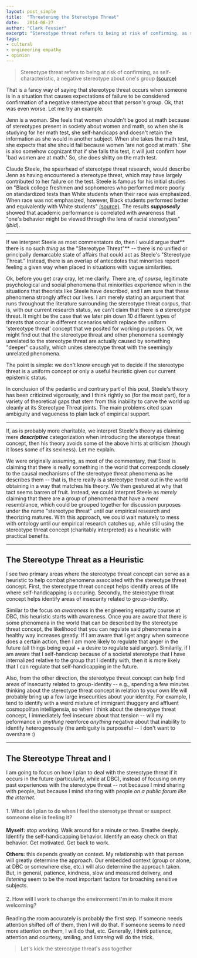 ```yaml
---
layout: post_simple
title:  "Threatening the Stereotype Threat"
date:   2014-08-27
author: "Clark Feusier"
excerpt: "Stereotype threat refers to being at risk of confirming, as self-characteristic, a negative stereotype about one's group. That is a fancy way of saying that stereotype threat occurs when someone is in a situation that causes expectations of failure to be considered confirmation of a negative stereotype about that person's group. Ok, that was even worse. Let me try an example ..."
tags:
- cultural
- engineering empathy
- opinion
---
```


<blockquote>
    Stereotype threat refers to being at risk of confirming, as self-characteristic, a negative stereotype about one's group <a href="http://psycnet.apa.org/journals/psp/69/5/797/" target="_blank">(source)</a>
</blockquote>

That is a fancy way of saying that stereotype threat occurs when someone is in a situation that causes expectations of failure to be considered confirmation of a negative stereotype about that person's group. Ok, that was even worse. Let me try an example.

Jenn is a woman. She feels that women shouldn't be good at math because of stereotypes present in society about women and math, so when she is studying for her math test, she self-handicaps and doesn't retain the information as she would in another subject. When she takes the math test, she expects that she should fail because women 'are not good at math.' She is also somehow cognizant that if she fails this test, it will just confirm how 'bad women are at math.' So, she does shitty on the math test.

Claude Steele, the spearhead of stereotype threat research, would describe Jenn as having encountered a stereotype threat, which may have largely contributed to her failure on the test. Steele is famous for his initial studies on "Black college freshmen and sophomores who performed more poorly on standardized tests than White students when their race was emphasized. When race was not emphasized, however, Black students performed better and equivalently with White students" <a href="http://www.reducingstereotypethreat.org/definition.html" target="_blank">(source)</a>. The results ***supposedly*** showed that academic performance is correlated with awareness that "one's behavior might be viewed through the lens of racial stereotypes" (*ibid*).

---

If we interpret Steele as most commentators do, then I would argue that** there is no such *thing* as the "Stereotype Threat"** -- there is no unified or principally demarcable state of affairs that could act as Steele's "Stereotype Threat." Instead, there is an overlap of antecdotes that minorities report feeling a given way when placed in situations with vague similarities.

Ok, before you get cray cray, let me clarify. There are, *of course,* legitimate psychological and social phenomena that miniorities experience when in the situations that theorists like Steele have described, and I am sure that these phenomena strongly affect our lives. I am merely stating an argument that runs throughout the literature surrounding the stereotype threat corpus, that is, with our current research status, we can't claim that there is ***a*** stereotype threat. It might be the case that we later pin down 10 different types of threats that occur in different scenarios which replace the uniform 'stereotype threat' concept that we posited for working purposes. Or, we might find out that the stereotype threat and other phenomena seemingly unrelated to the stereotype threat are actually caused by something "deeper" causally, which unites stereotype threat with the seemingly unrelated phenomena.

The point is simple: we don't know enough yet to decide if the stereotype threat is a uniform concept or only a useful heuristic given our current epistemic status.

In conclusion of the pedantic and contrary part of this post, Steele's theory has been criticized vigorously, and I think rightly so (for the most part), for a variety of theoretical gaps that stem from this inability to carve the world up cleanly at its Stereotype Threat joints. The main problems cited span ambiguity and vagueness to plain lack of empirical support.

---

If, as is probably more charitable, we interpret Steele's theory as claiming mere ***descriptive*** categorization when introducing the stereotype threat concept, then his theory avoids some of the above hints at criticism (though it loses some of its sexiness). Let me explain.

We were originally assuming, as most of the commentary, that Steel is claiming that there is really something in the world that corresponds closely to the causal mechanisms of the stereotype threat phenomena as he describes them -- that is, there really is a stereotype threat out in the world obtaining in a way that matches his theory. We then gestured at why that tact seems barren of fruit. Instead, we could interpret Steele as *merely* claiming that there are a group of phenomena that have a *mere* resemblance, which could be grouped together for discussion purposes under the name "stereotype threat" until our empirical research and theorizing matures. With this approach, we could wait maturely to mess with ontology until our empirical research catches up, while still using the stereotype threat concept (charitably interpreted) as a heuristic with practical benefits.

---

## The Stereotype Threat as a Heuristic

I see two primary areas where the stereotype threat concept can serve as a heuristic to help combat phenomena associated with the stereotype threat concept. First, the stereotype threat concept helps identify areas of life where self-handicapping is occuring. Secondly, the stereotype threat concept helps identify areas of insecurity related to group-identity.

Similar to the focus on *awareness* in the engineering empathy course at DBC, this heuristic starts with awareness. Once you are aware that there is some phenomena in the world that can be described by the stereotype threat concept, the likelihood that you can regulate said phenomena in a healthy way increases greatly. If I am aware that I get angry when someone does a certain action, then I am more likely to regulate that anger in the future (all things being equal + a desire to regulate said anger). Similarily, if I am aware that I self-handicap because of a societal stereotype that I have internalized relative to the group that I identify with, then it is more likely that I can regulate that self-handicapping in the future.

Also, from the other direction, the stereotype threat concept can help find areas of insecurity related to group-identity -- e.g., spending a few minutes thinking about the stereotype threat concept in relation to your own life will probably bring up a few large insecurities about your identity. For example, I tend to identify with a weird mixture of immigrant thuggery and affluent cosmopolitan intelligensia, so when I think about the stereotype threat concept, I immediately feel insecure about that tension -- will my peformance *in anything* reenforce *anything* negative about that inability to identify heterogenously (the ambiguity is purposeful -- I don't want to overshare :)

---

## The Stereotype Threat and I

I am going to focus on how I plan to deal with the stereotype threat if it occurs in the future (particularly, while at DBC), instead of focusing on my past experiences with the stereotype threat -- not because I mind sharing with people, but because I mind sharing with people *on a public forum like the internet*.

<h4 style="opacity: 0.6;">1. What do I plan to do when I feel the stereotype threat or suspect someone else is feeling it?</h4>

**Myself:** stop working. Walk around for a minute or two. Breathe deeply. Identify the self-handicapping behavior. Identify an easy check on that behavior. Get motivated. Get back to work.

**Others:** this depends greatly on context. My relationship with that person will greatly determine the approach. Our embedded context (group or alone, at DBC or somewhere else, etc.) will also determine the approach taken. But, in general, patience, kindness, slow and measured delivery, and *listening* seem to be the most important factors for broaching sensitive subjects.

<h4 style="opacity: 0.6;">2. How will I work to change the environment I'm in to make it more welcoming?</h4>

Reading the room accurately is probably the first step. If someone needs attention shifted off of them, then I will do that. If someone seems to need more attention on them, I will do that, etc. Generally, I think patience, attention and courtesy, smiling, and *listening* will do the trick.

<blockquote>Let's kick the stereotype threat's ass together</blockquote>
